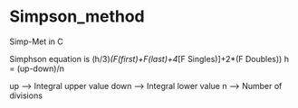 # Simpson_method
Simp-Met in C

Simphson equation is (h/3)*(F(first)+F(last)+4*[F Singles)]+2*(F Doubles))
h = (up-down)/n

up --> Integral upper value
down --> Integral lower value
n --> Number of divisions
